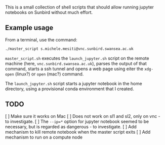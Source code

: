 This is a small collection of shell scripts that should allow running
jupyter notebooks on Sunbird without much effort.

## Example usage
From a terminal, use the command:
```bash
./master_script s.michele.mesiti@vnc.sunbird.swansea.ac.uk
```
`master_script.sh` executes the `launch_jupyter.sh` script on the remote 
machine (here, `vnc.sunbird.swansea.ac.uk`), parses the output of that command,
starts a ssh tunnel and opens a web page using eiter the `xdg-open` (linux?) or
`open` (mac?) command.

The `launch_jupyter.sh` script starts a jupyter notebook in the home 
directory, using a provisional conda environment that I created.

## TODO 
 [ ] Make sure it works on Mac
 [ ] Does not work on sl1 and sl2, only on vnc - to investigate.
 [ ] The `--ip=*` option for jupyter notebook seemed to be necessary, but is 
     regarded as dangerous - to investigate.
 [ ] Add mechanism to kill remote notebook when the master script exits
 [ ] Add mechanism to run on a compute node


